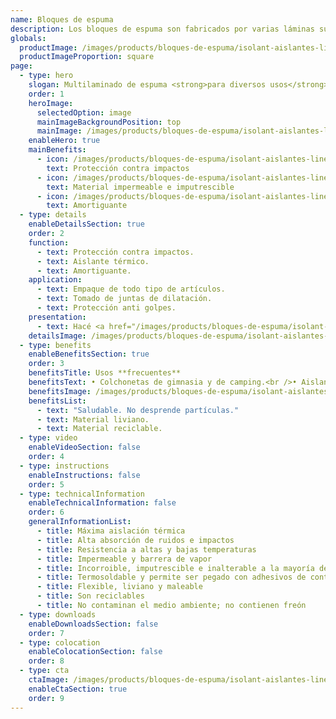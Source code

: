 ```yaml
---
name: Bloques de espuma
description: Los bloques de espuma son fabricados por varias láminas superpuestas de espuma. Las mismas son unidas por termo soldado continuo. Se distribuyen en distintos colores y espesores. Se puede solicitar con terminación con film de poliéster, film aluminizado y foil de aluminio puro.
globals:
  productImage: /images/products/bloques-de-espuma/isolant-aislantes-linea-otros-usos-bloques-de-espuma-producto-rollo.png
  productImageProportion: square
page:
  - type: hero
    slogan: Multilaminado de espuma <strong>para diversos usos</strong>
    order: 1
    heroImage:
      selectedOption: image
      mainImageBackgroundPosition: top
      mainImage: /images/products/bloques-de-espuma/isolant-aislantes-linea-otros-usos-bloques-de-espuma-imagen-principal.jpg
    enableHero: true
    mainBenefits:
      - icon: /images/products/bloques-de-espuma/isolant-aislantes-linea-otros-usos-bloques-de-espuma-beneficio-1.svg
        text: Protección contra impactos
      - icon: /images/products/bloques-de-espuma/isolant-aislantes-linea-otros-usos-bloques-de-espuma-beneficio-2.svg
        text: Material impermeable e imputrescible
      - icon: /images/products/bloques-de-espuma/isolant-aislantes-linea-otros-usos-bloques-de-espuma-beneficio-3.svg
        text: Amortiguante
  - type: details
    enableDetailsSection: true
    order: 2
    function:
      - text: Protección contra impactos.
      - text: Aislante térmico.
      - text: Amortiguante.
    application:
      - text: Empaque de todo tipo de artículos.
      - text: Tomado de juntas de dilatación.
      - text: Protección anti golpes.
    presentation:
      - text: Hacé <a href="/images/products/bloques-de-espuma/isolant-aislantes-linea-otros-usos-bloques-de-espuma-presentaciones.png" target="_blank" rel="noopener noreferrer" class="font-bold">click acá</a> para ver todas las presentaciones disponibles
    detailsImage: /images/products/bloques-de-espuma/isolant-aislantes-linea-otros-usos-bloques-de-espuma-imagen-detalle.jpg
  - type: benefits
    enableBenefitsSection: true
    order: 3
    benefitsTitle: Usos **frecuentes**
    benefitsText: • Colchonetas de gimnasia y de camping.<br />• Aislante de masa en cámaras frigoríficas, muros, techos, pisos, revestimiento de tanques y conductos, etc.<br />• Flotantes de salvavidas, boyas de redes y artículos varios de náutica.
    benefitsImage: /images/products/bloques-de-espuma/isolant-aislantes-linea-otros-usos-bloques-de-espuma-beneficio-exclusivo.jpg
    benefitsList:
      - text: "Saludable. No desprende partículas."
      - text: Material liviano.
      - text: Material reciclable.
  - type: video
    enableVideoSection: false
    order: 4
  - type: instructions
    enableInstructions: false
    order: 5
  - type: technicalInformation
    enableTechnicalInformation: false
    order: 6
    generalInformationList:
      - title: Máxima aislación térmica
      - title: Alta absorción de ruidos e impactos
      - title: Resistencia a altas y bajas temperaturas
      - title: Impermeable y barrera de vapor
      - title: Incorroible, imputrescible e inalterable a la mayoría de los agentes químicos
      - title: Termosoldable y permite ser pegado con adhesivos de contacto
      - title: Flexible, liviano y maleable
      - title: Son reciclables
      - title: No contaminan el medio ambiente; no contienen freón
  - type: downloads
    enableDownloadsSection: false
    order: 7
  - type: colocation
    enableColocationSection: false
    order: 8
  - type: cta
    ctaImage: /images/products/bloques-de-espuma/isolant-aislantes-linea-otros-usos-bloques-de-espuma-cta.jpg
    enableCtaSection: true
    order: 9
---
```

